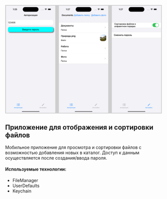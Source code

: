 ![](https://github.com/AlexandrDerevyanko/IOSDT-FileManager/blob/main/screen.png)

## Приложение для отображения и сортировки файлов

Мобильное приложение для просмотра и сортировки файлов с возможностью добавления новых в каталог. Доступ к данным осуществляется после создания/ввода пароля.

#### Используемые технологии:
- FileManager
- UserDefaults 
- Keychain
